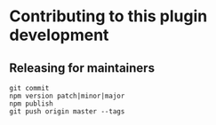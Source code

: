 # Contributing to this plugin development

## Releasing for maintainers
```
git commit
npm version patch|minor|major
npm publish
git push origin master --tags
```
